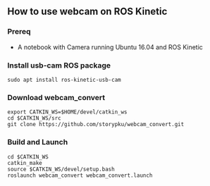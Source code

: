 ## How to use webcam on ROS Kinetic

### Prereq
- A notebook with Camera running Ubuntu 16.04
and ROS Kinetic

### Install usb-cam ROS package
```
sudo apt install ros-kinetic-usb-cam
```

### Download webcam_convert 
```
export CATKIN_WS=$HOME/devel/catkin_ws
cd $CATKIN_WS/src
git clone https://github.com/storypku/webcam_convert.git
```

### Build and Launch

```
cd $CATKIN_WS
catkin_make
source $CATKIN_WS/devel/setup.bash
roslaunch webcam_convert webcam_convert.launch
```
